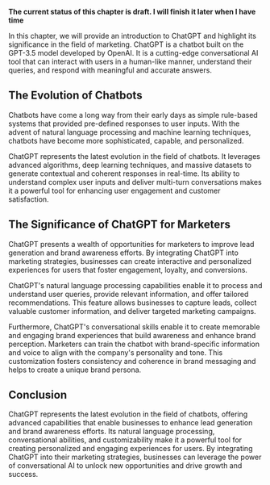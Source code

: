 **The current status of this chapter is draft. I will finish it later when I have time**

In this chapter, we will provide an introduction to ChatGPT and highlight its significance in the field of marketing. ChatGPT is a chatbot built on the GPT-3.5 model developed by OpenAI. It is a cutting-edge conversational AI tool that can interact with users in a human-like manner, understand their queries, and respond with meaningful and accurate answers.

**The Evolution of Chatbots**
-----------------------------

Chatbots have come a long way from their early days as simple rule-based systems that provided pre-defined responses to user inputs. With the advent of natural language processing and machine learning techniques, chatbots have become more sophisticated, capable, and personalized.

ChatGPT represents the latest evolution in the field of chatbots. It leverages advanced algorithms, deep learning techniques, and massive datasets to generate contextual and coherent responses in real-time. Its ability to understand complex user inputs and deliver multi-turn conversations makes it a powerful tool for enhancing user engagement and customer satisfaction.

**The Significance of ChatGPT for Marketers**
---------------------------------------------

ChatGPT presents a wealth of opportunities for marketers to improve lead generation and brand awareness efforts. By integrating ChatGPT into marketing strategies, businesses can create interactive and personalized experiences for users that foster engagement, loyalty, and conversions.

ChatGPT's natural language processing capabilities enable it to process and understand user queries, provide relevant information, and offer tailored recommendations. This feature allows businesses to capture leads, collect valuable customer information, and deliver targeted marketing campaigns.

Furthermore, ChatGPT's conversational skills enable it to create memorable and engaging brand experiences that build awareness and enhance brand perception. Marketers can train the chatbot with brand-specific information and voice to align with the company's personality and tone. This customization fosters consistency and coherence in brand messaging and helps to create a unique brand persona.

**Conclusion**
--------------

ChatGPT represents the latest evolution in the field of chatbots, offering advanced capabilities that enable businesses to enhance lead generation and brand awareness efforts. Its natural language processing, conversational abilities, and customizability make it a powerful tool for creating personalized and engaging experiences for users. By integrating ChatGPT into their marketing strategies, businesses can leverage the power of conversational AI to unlock new opportunities and drive growth and success.
